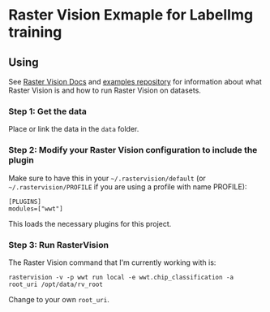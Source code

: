 # Raster Vision Exmaple for LabelImg training

## Using

See [Raster Vision Docs](https://docs.rastervision.io) and [examples repository](https://github.com/azavea/raster-vision-examples) for information about what Raster Vision is and how to run Raster Vision on datasets.

### Step 1: Get the data

Place or link the data in the `data` folder.

### Step 2: Modify your Raster Vision configuration to include the plugin

Make sure to have this in your `~/.rastervision/default` (or `~/.rastervision/PROFILE` if you are using a profile with name PROFILE):

```
[PLUGINS]
modules=["wwt"]
```

This loads the necessary plugins for this project.


### Step 3: Run RasterVision

The Raster Vision command that I'm currently working with is:

```
rastervision -v -p wwt run local -e wwt.chip_classification -a root_uri /opt/data/rv_root
```

Change to your own `root_uri`.
